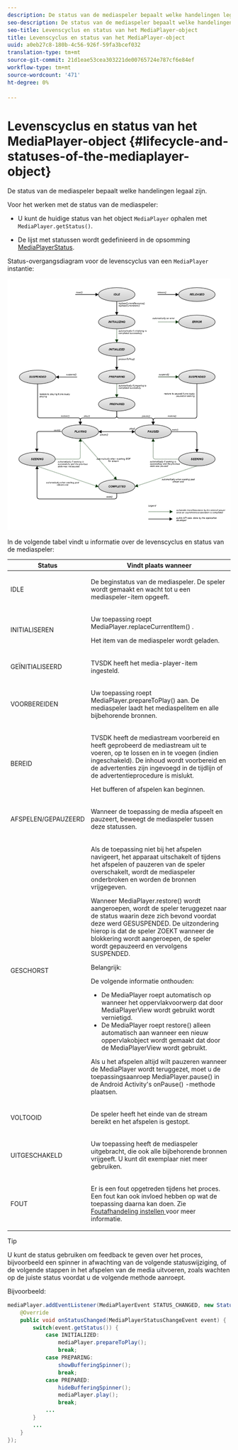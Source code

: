 ```yaml
---
description: De status van de mediaspeler bepaalt welke handelingen legaal zijn.
seo-description: De status van de mediaspeler bepaalt welke handelingen legaal zijn.
seo-title: Levenscyclus en status van het MediaPlayer-object
title: Levenscyclus en status van het MediaPlayer-object
uuid: a0eb27c8-180b-4c56-926f-59fa3bcef032
translation-type: tm+mt
source-git-commit: 21d1eae53cea303221de00765724e787cf6e84ef
workflow-type: tm+mt
source-wordcount: '471'
ht-degree: 0%

---
```



# Levenscyclus en status van het MediaPlayer-object {#lifecycle-and-statuses-of-the-mediaplayer-object}

De status van de mediaspeler bepaalt welke handelingen legaal zijn.

Voor het werken met de status van de mediaspeler:

* U kunt de huidige status van het object `MediaPlayer` ophalen met `MediaPlayer.getStatus()`.

* De lijst met statussen wordt gedefinieerd in de opsomming [MediaPlayerStatus](https://help.adobe.com/en_US/primetime/api/psdk/javadoc_2.7/com/adobe/mediacore/MediaPlayerStatus.html).

Status-overgangsdiagram voor de levenscyclus van een `MediaPlayer` instantie:
<!--<a id="fig_A6425F24C7734DC681D992859D2A6743"></a>-->

![](assets/media_player_statuses.png)

In de volgende tabel vindt u informatie over de levenscyclus en status van de mediaspeler:

<table id="table_82757A0043EB4AACA474E6B30326A6B7"> 
 <thead> 
  <tr> 
   <th colname="col1" class="entry"> Status </th> 
   <th colname="col2" class="entry"> Vindt plaats wanneer </th> 
  </tr> 
 </thead>
 <tbody> 
  <tr> 
   <td colname="col1"> IDLE </td> 
   <td colname="col2"> <p>De beginstatus van de mediaspeler. De speler wordt gemaakt en wacht tot u een mediaspeler-item opgeeft. </p> </td> 
  </tr> 
  <tr> 
   <td colname="col1"> INITIALISEREN </td> 
   <td colname="col2"> <p>Uw toepassing roept <span class="codeph"> MediaPlayer.replaceCurrentItem() </span>. </p> <p>Het item van de mediaspeler wordt geladen. </p> </td> 
  </tr> 
  <tr> 
   <td colname="col1"> GEÏNITIALISEERD </td> 
   <td colname="col2"> <p>TVSDK heeft het media-player-item ingesteld. </p> </td> 
  </tr> 
  <tr> 
   <td colname="col1"> VOORBEREIDEN </td> 
   <td colname="col2"> <p>Uw toepassing roept <span class="codeph"> MediaPlayer.prepareToPlay() </span> aan. De mediaspeler laadt het mediaspelitem en alle bijbehorende bronnen. </p> </td> 
  </tr> 
  <tr> 
   <td colname="col1"> BEREID </td> 
   <td colname="col2"> <p>TVSDK heeft de mediastream voorbereid en heeft geprobeerd de mediastream uit te voeren, op te lossen en in te voegen (indien ingeschakeld). De inhoud wordt voorbereid en de advertenties zijn ingevoegd in de tijdlijn of de advertentieprocedure is mislukt. </p> <p>Het bufferen of afspelen kan beginnen. </p> </td> 
  </tr> 
  <tr> 
   <td colname="col1"> AFSPELEN/GEPAUZEERD </td> 
   <td colname="col2"> <p>Wanneer de toepassing de media afspeelt en pauzeert, beweegt de mediaspeler tussen deze statussen. </p> </td> 
  </tr> 
  <tr> 
   <td colname="col1"> GESCHORST </td> 
   <td colname="col2"> <p>Als de toepassing niet bij het afspelen navigeert, het apparaat uitschakelt of tijdens het afspelen of pauzeren van de speler overschakelt, wordt de mediaspeler onderbroken en worden de bronnen vrijgegeven. </p> <p>Wanneer <span class="codeph"> MediaPlayer.restore() </span> wordt aangeroepen, wordt de speler teruggezet naar de status waarin deze zich bevond voordat deze werd GESUSPENDED. De uitzondering hierop is dat de speler ZOEKT wanneer de blokkering wordt aangeroepen, de speler wordt gepauzeerd en vervolgens SUSPENDED. </p> <p>Belangrijk:  <p>De volgende informatie onthouden: 
      <ul id="ul_1B21668994D1474AAA0BE839E0D69B00"> 
       <li id="li_08459A3AB03C45588D73FA162C27A56C">De <span class="codeph"> MediaPlayer </span> roept <span class="codeph"> automatisch </span> op wanneer het oppervlakvoorwerp dat door <span class="codeph"> MediaPlayerView </span> wordt gebruikt wordt vernietigd. </li> 
       <li id="li_B9926AA2E7B9441490F37D24AE2678A1">De <span class="codeph"> MediaPlayer </span> roept <span class="codeph"> restore() </span> alleen automatisch aan wanneer een nieuw oppervlakobject wordt gemaakt dat door de <span class="codeph"> MediaPlayerView </span> wordt gebruikt. </li> 
      </ul> </p> </p> <p>Als u het afspelen altijd wilt pauzeren wanneer de MediaPlayer wordt teruggezet, moet u de toepassingsaanroep <span class="codeph"> MediaPlayer.pause() </span> in de Android Activity's <span class="codeph"> onPause() </span>-methode plaatsen. </p> </td> 
  </tr> 
  <tr> 
   <td colname="col1"> VOLTOOID </td> 
   <td colname="col2"> <p>De speler heeft het einde van de stream bereikt en het afspelen is gestopt. </p> </td> 
  </tr> 
  <tr> 
   <td colname="col1"> UITGESCHAKELD </td> 
   <td colname="col2"> <p>Uw toepassing heeft de mediaspeler uitgebracht, die ook alle bijbehorende bronnen vrijgeeft. U kunt dit exemplaar niet meer gebruiken. </p> </td> 
  </tr> 
  <tr> 
   <td colname="col1"> FOUT </td> 
   <td colname="col2"> <p>Er is een fout opgetreden tijdens het proces. Een fout kan ook invloed hebben op wat de toepassing daarna kan doen. Zie <a href="../../../tvsdk-2.7-for-android/content-playback-options/t-psdk-android-2.7-error-handling-set-up.md#set-up-error-handling" format="dita" scope="local"> Foutafhandeling instellen </a> voor meer informatie. </p> </td> 
  </tr> 
 </tbody> 
</table>

>[!TIP]
>
>U kunt de status gebruiken om feedback te geven over het proces, bijvoorbeeld een spinner in afwachting van de volgende statuswijziging, of de volgende stappen in het afspelen van de media uitvoeren, zoals wachten op de juiste status voordat u de volgende methode aanroept.

Bijvoorbeeld:

```java
mediaPlayer.addEventListener(MediaPlayerEvent STATUS_CHANGED, new StatusChangeEventListener() { 
    @Override  
    public void onStatusChanged(MediaPlayerStatusChangeEvent event) { 
        switch(event.getStatus()) { 
            case INITIALIZED: 
                mediaPlayer.prepareToPlay(); 
                break; 
            case PREPARING: 
                showBufferingSpinner(); 
                break; 
            case PREPARED: 
                hideBufferingSpinner(); 
                mediaPlayer.play(); 
                break; 
            ...                
        } 
        ... 
    } 
}); 
```

